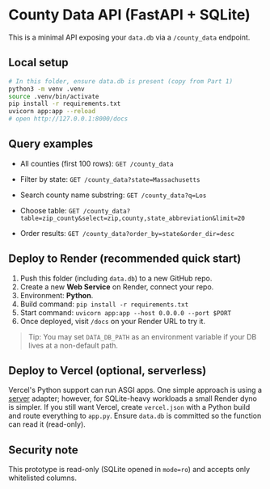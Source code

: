 # County Data API (FastAPI + SQLite)

This is a minimal API exposing your `data.db` via a `/county_data` endpoint.

## Local setup

```bash
# In this folder, ensure data.db is present (copy from Part 1)
python3 -m venv .venv
source .venv/bin/activate
pip install -r requirements.txt
uvicorn app:app --reload
# open http://127.0.0.1:8000/docs
```

## Query examples

- All counties (first 100 rows):
  `GET /county_data`

- Filter by state:
  `GET /county_data?state=Massachusetts`

- Search county name substring:
  `GET /county_data?q=Los`

- Choose table:
  `GET /county_data?table=zip_county&select=zip,county,state_abbreviation&limit=20`

- Order results:
  `GET /county_data?order_by=state&order_dir=desc`

## Deploy to Render (recommended quick start)

1. Push this folder (including `data.db`) to a new GitHub repo.
2. Create a new **Web Service** on Render, connect your repo.
3. Environment: **Python**.
4. Build command: `pip install -r requirements.txt`
5. Start command: `uvicorn app:app --host 0.0.0.0 --port $PORT`
6. Once deployed, visit `/docs` on your Render URL to try it.

> Tip: You may set `DATA_DB_PATH` as an environment variable if your DB lives at a non-default path.

## Deploy to Vercel (optional, serverless)

Vercel's Python support can run ASGI apps. One simple approach is using a [server](https://vercel.com/docs) adapter; however, for SQLite-heavy workloads a small Render dyno is simpler. If you still want Vercel, create `vercel.json` with a Python build and route everything to `app.py`. Ensure `data.db` is committed so the function can read it (read-only).

## Security note

This prototype is read-only (SQLite opened in `mode=ro`) and accepts only whitelisted columns.
